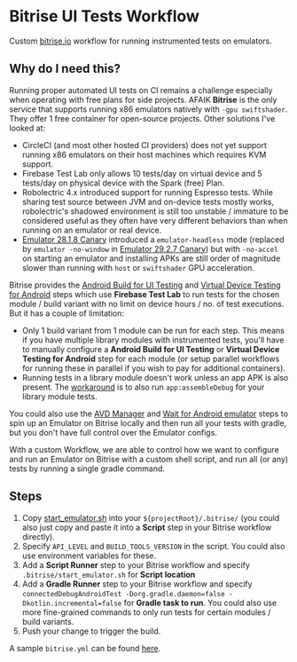 # Bitrise UI Tests Workflow

Custom [bitrise.io](https://app.bitrise.io) workflow for running instrumented tests on emulators.

## Why do I need this?

Running proper automated UI tests on CI remains a challenge especially when operating with free plans for side projects. AFAIK **Bitrise** is the only service that supports running x86 emulators natively with `-gpu swiftshader`. They offer 1 free container for open-source projects. Other solutions I've looked at:

* CircleCI (and most other hosted CI providers) does not yet support running x86 emulators on their host machines which requires KVM support.
* Firebase Test Lab only allows 10 tests/day on virtual device and 5 tests/day on physical device with the Spark (free) Plan.
* Robolectric 4.x introduced support for running Espresso tests. While sharing test source between JVM and on-device tests mostly works, robolectric's shadowed environment is still too unstable / immature to be considered useful as they often have very different behaviors than when running on an emulator or real device.
* [Emulator 28.1.8 Canary](https://androidstudio.googleblog.com/2019/02/emulator-2818-canary.html) introduced a `emulator-headless` mode (replaced by `emulator -no-window` in [Emulator 29.2.7 Canary](https://androidstudio.googleblog.com/2019/11/emulator-2927-canary.html)) but with `-no-accel` on starting an emulator and installing APKs are still order of magnitude slower than running with `host` or `swiftshader` GPU acceleration.

Bitrise provides the [Android Build for UI Testing](https://blog.bitrise.io/new-step-android-build-for-ui-testing) and [Virtual Device Testing for Android](https://github.com/bitrise-steplib/steps-virtual-device-testing-for-android) steps which use **Firebase Test Lab** to run tests for the chosen module / build variant with no limit on device hours / no. of test executions. But it has a couple of limitation:

* Only 1 build variant from 1 module can be run for each step. This means if you have multiple library modules with instrumented tests, you'll have to manually configure a **Android Build for UI Testing** or **Virtual Device Testing for Android** step for each module (or setup parallel workflows for running these in parallel if you wish to pay for additional containers).
* Running tests in a library module doesn't work unless an app APK is also present. The [workaround](https://discuss.bitrise.io/t/vdt-not-able-to-run-instrumentation-tests-on-android-library-project/3197/7) is to also run `app:assembleDebug` for your library module tests.

You could also use the [AVD Manager](https://github.com/bitrise-steplib/steps-avd-manager) and [Wait for Android emulator](https://github.com/bitrise-steplib/steps-wait-for-android-emulator) steps to spin up an Emulator on Bitrise locally and then run all your tests with gradle, but you don't have full control over the Emulator configs.

With a custom Workflow, we are able to control how we want to configure and run an Emulator on Bitrise with a custom shell script, and run all (or any) tests by running a single gradle command.

## Steps
1. Copy [start_emulator.sh](start_emulator.sh) into your `${projectRoot}/.bitrise/` (you could also just copy and paste it into a **Script** step in your Bitrise workflow directly).
2. Specify `API_LEVEL` and `BUILD_TOOLS_VERSION` in the script. You could also use environment variables for these.
3. Add a **Script Runner** step to your Bitrise workflow and specify `.bitrise/start_emulator.sh` for **Script location**
4. Add a **Gradle Runner** step to your Bitrise workflow and specify `connectedDebugAndroidTest -Dorg.gradle.daemon=false -Dkotlin.incremental=false` for **Gradle task to run**. You could also use more fine-grained commands to only run tests for certain modules / build variants.
5. Push your change to trigger the build.

A sample `bitrise.yml` can be found [here](bitrise.yml).
